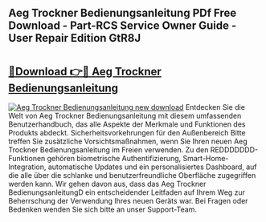 ## Aeg Trockner Bedienungsanleitung PDf Free Download - Part-RCS Service Owner Guide - User Repair Edition GtR8J

# <h2><a href="http://df2wgi.blite.top/?on=Aeg+Trockner+Bedienungsanleitung">🔗Download 👉🔴 Aeg Trockner Bedienungsanleitung</a></h2>

[![Aeg Trockner Bedienungsanleitung new download](https://i.imgur.com/lujVjoI.png)](http://df2wgi.blite.top/?on=Aeg+Trockner+Bedienungsanleitung)
Entdecken Sie die Welt von Aeg Trockner Bedienungsanleitung mit diesem umfassenden Benutzerhandbuch, das alle Aspekte der Merkmale und Funktionen des Produkts abdeckt. Sicherheitsvorkehrungen für den Außenbereich Bitte treffen Sie zusätzliche Vorsichtsmaßnahmen, wenn Sie Ihren neuen Aeg Trockner Bedienungsanleitung im Freien verwenden. Zu den REDDDDDDD-Funktionen gehören biometrische Authentifizierung, Smart-Home-Integration, automatische Updates und ein personalisiertes Dashboard, auf die alle über die schlanke und benutzerfreundliche Oberfläche zugegriffen werden kann. Wir gehen davon aus, dass das Aeg Trockner BedienungsanleitungD ein entscheidender Leitfaden auf Ihrem Weg zur Beherrschung der Verwendung Ihres neuen Geräts war. Bei Fragen oder Bedenken wenden Sie sich bitte an unser Support-Team.
